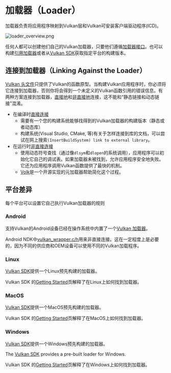 # 加载器（Loader）
加载器负责将应用程序映射到Vulkan层和Vulkan可安装客户端驱动程序(ICD)。

![loader_overview.png](../images/loader_overview.png)

任何人都可以创建他们自己的Vulkan加载器，只要他们遵循[加载器接口](https://github.com/KhronosGroup/Vulkan-Loader/blob/master/loader/LoaderAndLayerInterface.md)。也可以构建[引用加载器](https://github.com/KhronosGroup/Vulkan-Loader/blob/master/BUILD.md)或者从[Vulkan SDK](https://vulkan.lunarg.com/sdk/home)获取指定平台的构建版本。

## 连接到加载器（Linking Against the Loader）
[Vulkan 头文件](https://github.com/KhronosGroup/Vulkan-Headers)只提供了Vulkan的函数原型。当构建Vulkan应用程序时，你必须将它连接到加载器，否则你将会得到一个未定义的Vulkan函数引用的错误信息。有两种方案连接到加载器，[直接地](https://github.com/KhronosGroup/Vulkan-Loader/blob/master/loader/LoaderAndLayerInterface.md#directly-linking-to-the-loader)和[非直接地](https://github.com/KhronosGroup/Vulkan-Loader/blob/master/loader/LoaderAndLayerInterface.md#indirectly-linking-to-the-loader)连接，这不能和“静态链接和动态链接”混淆。

- 在编译时[直接连接](https://github.com/KhronosGroup/Vulkan-Loader/blob/master/loader/LoaderAndLayerInterface.md#directly-linking-to-the-loader)
    - 需要有一个您的构建系统能够找得到的Vulkan加载器的构建版本（静态或者动态库）
    - 构建系统(Visual Studio, CMake, 等)有关于怎样连接到库的文档，可以尝试在网上搜索`(InsertBuildSystem) link to external library`。
- 在运行时[非直接连接](https://github.com/KhronosGroup/Vulkan-Loader/blob/master/loader/LoaderAndLayerInterface.md#indirectly-linking-to-the-loader)
    - 使用动态符号查找（通过像`dlsym`和`dlopen`的系统调用），应用程序可以初始化它自己的调试表。如果加载器未被找到，允许应用程序安全地失败。它还为应用程序调用Vulkan函数提供了最快的机制。
    - [Volk](https://github.com/zeux/volk/)是一个开源实现的元加载器帮助简化这个过程。

## 平台差异
每个平台可以设置它自己执行Vulkan加载器的规则

### Android
支持Vulkan的Android设备已经在操作系统中内置了一个[Vulkan 加载器](https://source.android.com/devices/graphics/implement-vulkan#vulkan_loader)。

Android NDK中[vulkan_wrapper.c/h](https://developer.android.com/ndk/guides/graphics/getting-started#using)用来非直接连接。这在一定程度上是必要的，因为不同的供应商和OEM设备可以使用不同的Vulkan加载程序。

### Linux
[Vulkan SDK](https://vulkan.lunarg.com/sdk/home)提供一个Linux预先构建的加载器。

Vulkan SDK 的[Getting Started](https://vulkan.lunarg.com/doc/sdk/latest/linux/getting_started.html)页解释了在Linux上如何找到加载器。

### MacOS
[Vulkan SDK](https://vulkan.lunarg.com/sdk/home)提供一个MacOS预先构建的加载器。

Vulkan SDK 的[Getting Started](https://vulkan.lunarg.com/doc/sdk/latest/mac/getting_started.html)页解释了在MacOS上如何找到加载器。

### Windows
[Vulkan SDK](https://vulkan.lunarg.com/sdk/home)提供一个Windows预先构建的加载器。

The [Vulkan SDK](https://vulkan.lunarg.com/sdk/home) provides a pre-built loader for Windows.

Vulkan SDK 的[Getting Started](https://vulkan.lunarg.com/doc/sdk/latest/windows/getting_started.html)页解释了在Windows上如何找到加载器。